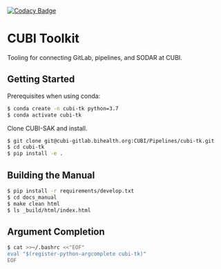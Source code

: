 [![Codacy Badge](https://app.codacy.com/project/badge/Grade/71dd0ea53e444cd0949a00a7025face7)](https://www.codacy.com/gh/bihealth/cubi-tk/dashboard?utm_source=github.com&amp;utm_medium=referral&amp;utm_content=bihealth/cubi-tk&amp;utm_campaign=Badge_Grade)

# CUBI Toolkit

Tooling for connecting GitLab, pipelines, and SODAR at CUBI.

## Getting Started

Prerequisites when using conda:

```bash
$ conda create -n cubi-tk python=3.7
$ conda activate cubi-tk
```

Clone CUBI-SAK and install.

```bash
$ git clone git@cubi-gitlab.bihealth.org:CUBI/Pipelines/cubi-tk.git
$ cd cubi-tk
$ pip install -e .
```

## Building the Manual

```bash
$ pip install -r requirements/develop.txt
$ cd docs_manual
$ make clean html
$ ls _build/html/index.html
```

## Argument Completion

```bash
$ cat >>~/.bashrc <<"EOF"
eval "$(register-python-argcomplete cubi-tk)"
EOF
```
